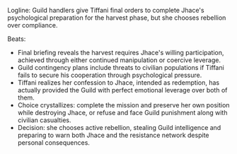 ﻿---
series: 1
novella: 5
file: S1N5_CH10
type: chapter
pov: Tiffani
setting: Guild final briefing - point of no return
word_target_min: 1201
word_target_max: 2299
status: outline
---
Logline: Guild handlers give Tiffani final orders to complete Jhace's psychological preparation for the harvest phase, but she chooses rebellion over compliance.

Beats:
- Final briefing reveals the harvest requires Jhace's willing participation, achieved through either continued manipulation or coercive leverage.
- Guild contingency plans include threats to civilian populations if Tiffani fails to secure his cooperation through psychological pressure.
- Tiffani realizes her confession to Jhace, intended as redemption, has actually provided the Guild with perfect emotional leverage over both of them.
- Choice crystallizes: complete the mission and preserve her own position while destroying Jhace, or refuse and face Guild punishment along with civilian casualties.
- Decision: she chooses active rebellion, stealing Guild intelligence and preparing to warn both Jhace and the resistance network despite personal consequences.